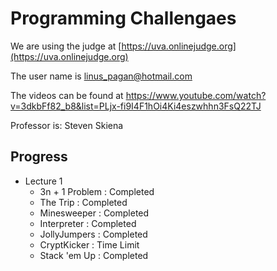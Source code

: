 # Programming Challengaes
We are using the judge at [https://uva.onlinejudge.org](https://uva.onlinejudge.org)

The user name is linus_pagan@hotmail.com

The videos can be found at https://www.youtube.com/watch?v=3dkbFf82_b8&list=PLjx-fi9I4F1hOi4Ki4eszwhhn3FsQ22TJ

Professor is: Steven Skiena

## Progress

- Lecture 1
  - 3n + 1 Problem : Completed
  - The Trip : Completed
  - Minesweeper : Completed
  - Interpreter : Completed
  - JollyJumpers : Completed
  - CryptKicker : Time Limit
  - Stack 'em Up : Completed
